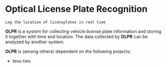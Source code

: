 # **Optical License Plate Recognition**
	Log the location of licensplates in real time

**OLPR** is a system for collecting vehicle license plate information and storing it together with time and location.
The data collected by **OLPR** can be analyzed by another system.

**OLPR** is (among others) dependent on the following projects:
- tess-two